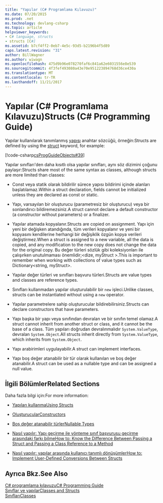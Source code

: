 ```yaml
---
title: "Yapılar (C# Programlama Kılavuzu)"
ms.date: 07/20/2015
ms.prod: .net
ms.technology: devlang-csharp
ms.topic: article
helpviewer_keywords:
- C# language, structs
- structs [C#]
ms.assetid: b7cf4ff2-0eb7-4e5c-93d5-b2196b4f5d89
caps.latest.revision: "31"
author: BillWagner
ms.author: wiwagn
ms.openlocfilehash: 475d9b96e078270faf6c841a62e6031556e8e539
ms.sourcegitcommit: 4f3fef493080a43e70e951223894768d36ce430a
ms.translationtype: MT
ms.contentlocale: tr-TR
ms.lasthandoff: 11/21/2017
---
```

# <a name="structs-c-programming-guide"></a><span data-ttu-id="2acf8-102">Yapılar (C# Programlama Kılavuzu)</span><span class="sxs-lookup"><span data-stu-id="2acf8-102">Structs (C# Programming Guide)</span></span>
<span data-ttu-id="2acf8-103">Yapılar kullanılarak tanımlanmış [yapısı](../../../csharp/language-reference/keywords/struct.md) anahtar sözcüğü, örneğin:</span><span class="sxs-lookup"><span data-stu-id="2acf8-103">Structs are defined by using the [struct](../../../csharp/language-reference/keywords/struct.md) keyword, for example:</span></span>  
  
 [!code-csharp[csProgGuideObjects#39](../../../csharp/programming-guide/classes-and-structs/codesnippet/CSharp/structs_1.cs)]  
  
 <span data-ttu-id="2acf8-104">Yapılar sınıfları'den daha kısıtlı olsa yapılar sınıfları, aynı söz dizimini çoğunu paylaşır:</span><span class="sxs-lookup"><span data-stu-id="2acf8-104">Structs share most of the same syntax as classes, although structs are more limited than classes:</span></span>  
  
-   <span data-ttu-id="2acf8-105">Const veya statik olarak bildirilir sürece yapısı bildirimi içinde alanları başlatılamaz.</span><span class="sxs-lookup"><span data-stu-id="2acf8-105">Within a struct declaration, fields cannot be initialized unless they are declared as const or static.</span></span>  
  
-   <span data-ttu-id="2acf8-106">Yapı, varsayılan bir oluşturucu (parametresiz bir oluşturucu) veya bir sonlandırıcı bildiremezsiniz.</span><span class="sxs-lookup"><span data-stu-id="2acf8-106">A struct cannot declare a default constructor (a constructor without parameters) or a finalizer.</span></span>  
  
-   <span data-ttu-id="2acf8-107">Yapılar atamada kopyalanır.</span><span class="sxs-lookup"><span data-stu-id="2acf8-107">Structs are copied on assignment.</span></span> <span data-ttu-id="2acf8-108">Yapı için yeni bir değişken atandığında, tüm verileri kopyalanır ve yeni bir kopyasını kendilerine herhangi bir değişiklik özgün kopya verileri değiştirmez.</span><span class="sxs-lookup"><span data-stu-id="2acf8-108">When a struct is assigned to a new variable, all the data is copied, and any modification to the new copy does not change the data for the original copy.</span></span> <span data-ttu-id="2acf8-109">Bu değer türleri sözlük gibi koleksiyonları ile çalışırken unutulmaması önemlidir;\<dize, myStruct >.</span><span class="sxs-lookup"><span data-stu-id="2acf8-109">This is important to remember when working with collections of value types such as Dictionary\<string, myStruct>.</span></span>  
  
-   <span data-ttu-id="2acf8-110">Yapılar değer türleri ve sınıfları başvuru türleri.</span><span class="sxs-lookup"><span data-stu-id="2acf8-110">Structs are value types and classes are reference types.</span></span>  
  
-   <span data-ttu-id="2acf8-111">Sınıfları kullanmadan yapılar oluşturulabilir bir `new` işleci.</span><span class="sxs-lookup"><span data-stu-id="2acf8-111">Unlike classes, structs can be instantiated without using a `new` operator.</span></span>  
  
-   <span data-ttu-id="2acf8-112">Yapılar parametrelere sahip oluşturucular bildirebilirsiniz.</span><span class="sxs-lookup"><span data-stu-id="2acf8-112">Structs can declare constructors that have parameters.</span></span>  
  
-   <span data-ttu-id="2acf8-113">Yapı başka bir yapı veya sınıfından devralan ve bir sınıfın temel olamaz.</span><span class="sxs-lookup"><span data-stu-id="2acf8-113">A struct cannot inherit from another struct or class, and it cannot be the base of a class.</span></span> <span data-ttu-id="2acf8-114">Tüm yapıları doğrudan devralınmalıdır `System.ValueType`, devralan `System.Object`.</span><span class="sxs-lookup"><span data-stu-id="2acf8-114">All structs inherit directly from `System.ValueType`, which inherits from `System.Object`.</span></span>  
  
-   <span data-ttu-id="2acf8-115">Yapı arabirimleri uygulayabilir.</span><span class="sxs-lookup"><span data-stu-id="2acf8-115">A struct can implement interfaces.</span></span>  
  
-   <span data-ttu-id="2acf8-116">Yapı boş değer atanabilir bir tür olarak kullanılan ve boş değer atanabilir.</span><span class="sxs-lookup"><span data-stu-id="2acf8-116">A struct can be used as a nullable type and can be assigned a null value.</span></span>  
  
## <a name="related-sections"></a><span data-ttu-id="2acf8-117">İlgili Bölümler</span><span class="sxs-lookup"><span data-stu-id="2acf8-117">Related Sections</span></span>  
 <span data-ttu-id="2acf8-118">Daha fazla bilgi için:</span><span class="sxs-lookup"><span data-stu-id="2acf8-118">For more information:</span></span>  
  
-   [<span data-ttu-id="2acf8-119">Yapıları kullanma</span><span class="sxs-lookup"><span data-stu-id="2acf8-119">Using Structs</span></span>](../../../csharp/programming-guide/classes-and-structs/using-structs.md)  
  
-   [<span data-ttu-id="2acf8-120">Oluşturucular</span><span class="sxs-lookup"><span data-stu-id="2acf8-120">Constructors</span></span>](../../../csharp/programming-guide/classes-and-structs/constructors.md)  
  
-   [<span data-ttu-id="2acf8-121">Boş değer atanabilir türler</span><span class="sxs-lookup"><span data-stu-id="2acf8-121">Nullable Types</span></span>](../../../csharp/programming-guide/nullable-types/index.md)  
  
-   [<span data-ttu-id="2acf8-122">Nasıl yapılır: Yapı geçirme ile yönteme sınıf başvurusu geçirme arasındaki farkı bilme</span><span class="sxs-lookup"><span data-stu-id="2acf8-122">How to: Know the Difference Between Passing a Struct and Passing a Class Reference to a Method</span></span>](../../../csharp/programming-guide/classes-and-structs/how-to-know-the-difference-passing-a-struct-and-passing-a-class-to-a-method.md)  
  
-   [<span data-ttu-id="2acf8-123">Nasıl yapılır: yapılar arasında kullanıcı tanımlı dönüşümler</span><span class="sxs-lookup"><span data-stu-id="2acf8-123">How to: Implement User-Defined Conversions Between Structs</span></span>](../../../csharp/programming-guide/statements-expressions-operators/how-to-implement-user-defined-conversions-between-structs.md)  
  
## <a name="see-also"></a><span data-ttu-id="2acf8-124">Ayrıca Bkz.</span><span class="sxs-lookup"><span data-stu-id="2acf8-124">See Also</span></span>  
 [<span data-ttu-id="2acf8-125">C# programlama kılavuzu</span><span class="sxs-lookup"><span data-stu-id="2acf8-125">C# Programming Guide</span></span>](../../../csharp/programming-guide/index.md)  
 [<span data-ttu-id="2acf8-126">Sınıflar ve yapılar</span><span class="sxs-lookup"><span data-stu-id="2acf8-126">Classes and Structs</span></span>](../../../csharp/programming-guide/classes-and-structs/index.md)  
 [<span data-ttu-id="2acf8-127">Sınıfları</span><span class="sxs-lookup"><span data-stu-id="2acf8-127">Classes</span></span>](../../../csharp/programming-guide/classes-and-structs/classes.md)
